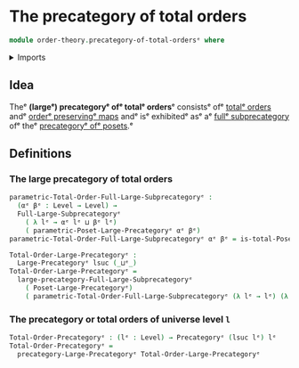# The precategory of total orders

```agda
module order-theory.precategory-of-total-ordersᵉ where
```

<details><summary>Imports</summary>

```agda
open import category-theory.full-large-subprecategoriesᵉ
open import category-theory.large-precategoriesᵉ
open import category-theory.precategoriesᵉ

open import foundation.universe-levelsᵉ

open import order-theory.precategory-of-posetsᵉ
open import order-theory.total-ordersᵉ
```

</details>

## Idea

Theᵉ **(largeᵉ) precategoryᵉ ofᵉ totalᵉ orders**ᵉ consistsᵉ ofᵉ
[totalᵉ orders](order-theory.total-orders.mdᵉ) andᵉ
[orderᵉ preservingᵉ maps](order-theory.order-preserving-maps-posets.mdᵉ) andᵉ isᵉ
exhibitedᵉ asᵉ aᵉ
[fullᵉ subprecategory](category-theory.full-large-subprecategories.mdᵉ) ofᵉ theᵉ
[precategoryᵉ ofᵉ posets](order-theory.precategory-of-posets.md).ᵉ

## Definitions

### The large precategory of total orders

```agda
parametric-Total-Order-Full-Large-Subprecategoryᵉ :
  (αᵉ βᵉ : Level → Level) →
  Full-Large-Subprecategoryᵉ
    ( λ lᵉ → αᵉ lᵉ ⊔ βᵉ lᵉ)
    ( parametric-Poset-Large-Precategoryᵉ αᵉ βᵉ)
parametric-Total-Order-Full-Large-Subprecategoryᵉ αᵉ βᵉ = is-total-Poset-Propᵉ

Total-Order-Large-Precategoryᵉ :
  Large-Precategoryᵉ lsuc (_⊔ᵉ_)
Total-Order-Large-Precategoryᵉ =
  large-precategory-Full-Large-Subprecategoryᵉ
    ( Poset-Large-Precategoryᵉ)
    ( parametric-Total-Order-Full-Large-Subprecategoryᵉ (λ lᵉ → lᵉ) (λ lᵉ → lᵉ))
```

### The precategory or total orders of universe level `l`

```agda
Total-Order-Precategoryᵉ : (lᵉ : Level) → Precategoryᵉ (lsuc lᵉ) lᵉ
Total-Order-Precategoryᵉ =
  precategory-Large-Precategoryᵉ Total-Order-Large-Precategoryᵉ
```